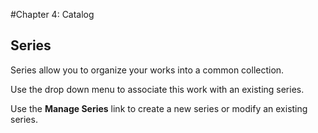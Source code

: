 #Chapter 4: Catalog
## Series

Series allow you to organize your works into a common collection.

Use the drop down menu to associate this work with an existing series.

Use the **Manage Series** link to create a new series or modify an existing series.